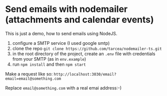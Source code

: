 # Send emails with nodemailer (attachments and calendar events)

This is just a demo, how to send emails using NodeJS.

1. configure a SMTP service (I used google smtp)
2. clone the repo `git clone https://github.com/tarcea/nodemailer-ts.git`
3. in the root directory of the project, create an `.env` file with credentials from your SMTP (as in `env.example`)
4. run `npm install` and then `npm start`

Make a request like so: `http://localhost:3030/email?email=email@something.com`

Replace `email@something.com` with a real emai address:-)
